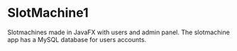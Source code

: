 # SlotMachine1

 Slotmachines made in JavaFX with users and admin panel. The slotmachine app has a MySQL database for users accounts.
